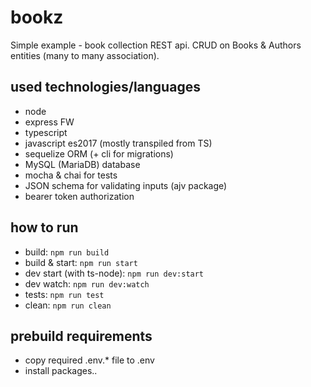 # bookz
Simple example - book collection REST api. CRUD on Books & Authors entities (many to many association).

## used technologies/languages
- node
- express FW
- typescript
- javascript es2017 (mostly transpiled from TS)
- sequelize ORM (+ cli for migrations)
- MySQL (MariaDB) database
- mocha & chai for tests
- JSON schema for validating inputs (ajv package)
- bearer token authorization

## how to run
- build: `npm run build`
- build & start: `npm run start`
- dev start (with ts-node): `npm run dev:start`
- dev watch: `npm run dev:watch`
- tests: `npm run test`
- clean: `npm run clean`

## prebuild requirements
- copy required .env.* file to .env
- install packages..
